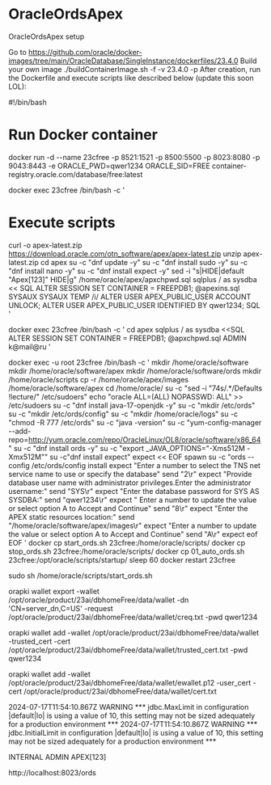 # OracleOrdsApex
OracleOrdsApex setup 

Go to https://github.com/oracle/docker-images/tree/main/OracleDatabase/SingleInstance/dockerfiles/23.4.0
Build your own image ./buildContainerImage.sh -f -v 23.4.0 -p
After creation, run the Dockerfile and execute scripts like described below (update this soon LOL): 


#!/bin/bash

# Run Docker container
docker run -d --name 23cfree -p 8521:1521 -p 8500:5500 -p 8023:8080 -p 9043:8443 -e ORACLE_PWD=qwer1234 ORACLE_SID=FREE container-registry.oracle.com/database/free:latest


docker exec 23cfree /bin/bash -c '
  # Execute scripts
  curl -o apex-latest.zip https://download.oracle.com/otn_software/apex/apex-latest.zip
  unzip apex-latest.zip
  cd apex
  su -c "dnf update -y"
  su -c "dnf install sudo -y"
  su -c "dnf install nano -y"
  su -c "dnf install expect -y"
  sed -i "s|HIDE|default \"Apex[123]\" HIDE|g" /home/oracle/apex/apxchpwd.sql
  sqlplus / as sysdba << SQL
  ALTER SESSION SET CONTAINER = FREEPDB1;
  @apexins.sql SYSAUX SYSAUX TEMP /i/
  ALTER USER APEX_PUBLIC_USER ACCOUNT UNLOCK;
  ALTER USER APEX_PUBLIC_USER IDENTIFIED BY qwer1234;
  SQL
'

docker exec 23cfree /bin/bash -c '
cd apex
sqlplus / as sysdba <<SQL
ALTER SESSION SET CONTAINER = FREEPDB1;
@apxchpwd.sql
ADMIN
k@mail@ru
'

docker exec -u root 23cfree /bin/bash -c '
mkdir /home/oracle/software
mkdir /home/oracle/software/apex
mkdir /home/oracle/software/ords
mkdir /home/oracle/scripts
cp -r /home/oracle/apex/images /home/oracle/software/apex
cd /home/oracle/
su -c "sed -i \"74s/.*/Defaults !lecture/\" /etc/sudoers"
echo "oracle ALL=(ALL) NOPASSWD: ALL" >> /etc/sudoers
su -c "dnf install java-17-openjdk -y"
su -c "mkdir /etc/ords"
su -c "mkdir /etc/ords/config"
su -c "mkdir /home/oracle/logs"
su -c "chmod -R 777 /etc/ords"
su -c "java -version"
su -c "yum-config-manager --add-repo=http://yum.oracle.com/repo/OracleLinux/OL8/oracle/software/x86_64"
su -c "dnf install ords -y"
su -c "export _JAVA_OPTIONS=\"-Xms512M -Xmx512M\""
su -c"dnf install expect"
expect << EOF
spawn su -c "ords --config /etc/ords/config install
expect "Enter a number to select the TNS net service name to use or specify the database"
send "2\r"
expect "Provide database user name with administrator privileges.Enter the administrator username:"
send "SYS\r"
expect "Enter the database password for SYS AS SYSDBA:"
send "qwer1234\r"
expect " Enter a number to update the value or select option A to Accept and Continue"
send "8\r"
expect "Enter the APEX static resources location:"
send "/home/oracle/software/apex/images\r"
expect "Enter a number to update the value or select option A to Accept and Continue"
send "A\r"
expect eof
EOF
'
docker cp start_ords.sh 23cfree:/home/oracle/scripts/
docker cp stop_ords.sh 23cfree:/home/oracle/scripts/
docker cp 01_auto_ords.sh 23cfree:/opt/oracle/scripts/startup/
sleep 60
docker restart 23cfree

sudo sh /home/oracle/scripts/start_ords.sh

orapki wallet export -wallet /opt/oracle/product/23ai/dbhomeFree/data/wallet -dn 'CN=server_dn,C=US' -request /opt/oracle/product/23ai/dbhomeFree/data/wallet/creq.txt -pwd qwer1234

orapki wallet add -wallet /opt/oracle/product/23ai/dbhomeFree/data/wallet -trusted_cert -cert /opt/oracle/product/23ai/dbhomeFree/data/wallet/trusted_cert.txt -pwd qwer1234

orapki wallet add -wallet /opt/oracle/product/23ai/dbhomeFree/data/wallet/ewallet.p12 -user_cert -cert /opt/oracle/product/23ai/dbhomeFree/data/wallet/cert.txt



2024-07-17T11:54:10.867Z WARNING     *** jdbc.MaxLimit in configuration |default|lo| is using a value of 10, this setting may not be sized adequately for a production environment ***
2024-07-17T11:54:10.867Z WARNING     *** jdbc.InitialLimit in configuration |default|lo| is using a value of 10, this setting may not be sized adequately for a production environment ***


INTERNAL
ADMIN 
APEX[123]

http://localhost:8023/ords
